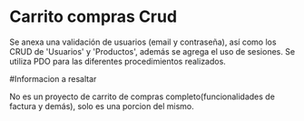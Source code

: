 # Carrito compras Crud

Se anexa una validación de usuarios (email y contraseña), así como los CRUD de 'Usuarios' y 'Productos', además se agrega el uso de sesiones.
Se utiliza PDO para las diferentes procedimientos realizados.

#Informacion a resaltar

No es un proyecto de carrito de compras completo(funcionalidades de factura y demás), solo es una porcion del mismo.
